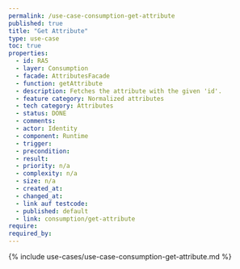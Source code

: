 ```yaml
---
permalink: /use-case-consumption-get-attribute
published: true
title: "Get Attribute"
type: use-case
toc: true
properties:
  - id: RA5
  - layer: Consumption
  - facade: AttributesFacade
  - function: getAttribute
  - description: Fetches the attribute with the given 'id'.
  - feature category: Normalized attributes
  - tech category: Attributes
  - status: DONE
  - comments:
  - actor: Identity
  - component: Runtime
  - trigger:
  - precondition:
  - result:
  - priority: n/a
  - complexity: n/a
  - size: n/a
  - created_at:
  - changed_at:
  - link auf testcode:
  - published: default
  - link: consumption/get-attribute
require:
required_by:
---
```


{% include use-cases/use-case-consumption-get-attribute.md %}
